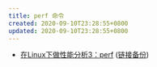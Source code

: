 ```yaml
---
title: perf 命令
created: 2020-09-10T23:28:55+0800
updated: 2020-09-10T23:28:55+0800
---
```



- [在Linux下做性能分析3：perf](https://zhuanlan.zhihu.com/p/22194920) ([链接备份](https://archive.md/AoAfs))
